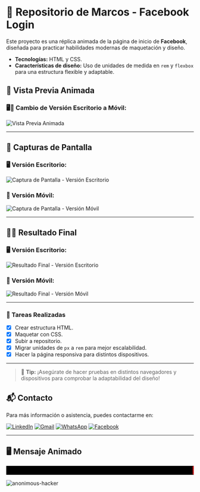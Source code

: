 # 📂 Repositorio de Marcos - Facebook Login

Este proyecto es una réplica animada de la página de inicio de **Facebook**, diseñada para practicar habilidades modernas de maquetación y diseño.

- **Tecnologías:** HTML y CSS.
- **Características de diseño:** Uso de unidades de medida en `rem` y `flexbox` para una estructura flexible y adaptable.

## 🎥 Vista Previa Animada

### 🖥️📱 Cambio de Versión Escritorio a Móvil:

![Vista Previa Animada](https://user-images.githubusercontent.com/your-username/animated-preview.gif)

---

## 📸 Capturas de Pantalla

### 🖥️ Versión Escritorio:

![Captura de Pantalla - Versión Escritorio](https://user-images.githubusercontent.com/53755601/190406273-77e1a7b8-476f-4f31-a5e0-7cd786a8a5c7.png)

### 📱 Versión Móvil:

![Captura de Pantalla - Versión Móvil](https://user-images.githubusercontent.com/53755601/190869131-85e07b22-3c78-43b2-bb09-d8ca2b7d8610.png)

---

## 👨‍💻 Resultado Final

### 🖥️ Versión Escritorio:

![Resultado Final - Versión Escritorio](https://user-images.githubusercontent.com/53755601/190410409-9ab3830d-a36c-4de3-8afc-7c153872af57.png)

### 📱 Versión Móvil:

![Resultado Final - Versión Móvil](https://user-images.githubusercontent.com/53755601/190868908-2f5c4a2e-646d-4920-b12b-91f370ff0c39.png)

---

### 📝 Tareas Realizadas

- [x] Crear estructura HTML.
- [x] Maquetar con CSS.
- [x] Subir a repositorio.
- [x] Migrar unidades de `px` a `rem` para mejor escalabilidad.
- [x] Hacer la página responsiva para distintos dispositivos.

---

> 🎉 **Tip:** ¡Asegúrate de hacer pruebas en distintos navegadores y dispositivos para comprobar la adaptabilidad del diseño!
## 📬 Contacto

Para más información o asistencia, puedes contactarme en:

[![LinkedIn](https://img.shields.io/badge/-LinkedIn-blue?style=for-the-badge&logo=linkedin)](https://linkedin.com/in/tu_usuario)
[![Gmail](https://img.shields.io/badge/-Gmail-red?style=for-the-badge&logo=gmail&logoColor=white)](mailto:tu_correo@gmail.com)
[![WhatsApp](https://img.shields.io/badge/-WhatsApp-green?style=for-the-badge&logo=whatsapp)](https://wa.me/tu_numero)
[![Facebook](https://img.shields.io/badge/-Facebook-blue?style=for-the-badge&logo=facebook)](https://facebook.com/tu_usuario)

---

## 🖥️ Mensaje Animado

<marquee behavior="scroll" direction="left" scrollamount="10" bgcolor="#000000" style="color: #ff0000; font-size: 20px; font-weight: bold;">
  🚀 ¡Explora mis proyectos y colaboremos juntos! 🚀
</marquee>

![anonimous-hacker](https://github.com/user-attachments/assets/3e97c46c-46fb-490a-b059-b783c4855bbc)



